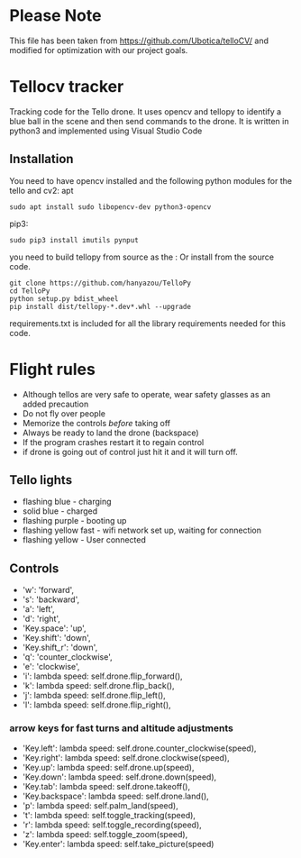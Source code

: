 # Please Note
This file has been taken from https://github.com/Ubotica/telloCV/ and modified for optimization with our project goals.

# Tellocv tracker
Tracking code for the Tello drone. It uses opencv and tellopy to identify a blue ball in the scene and then send commands to the drone.
It is written in python3 and implemented using Visual Studio Code 

## Installation
You need to have opencv installed and the following python modules for the tello and cv2:
apt

```
sudo apt install sudo libopencv-dev python3-opencv
```

pip3:

```
sudo pip3 install imutils pynput
```

you need to build tellopy from source as the :
Or install from the source code.
```
git clone https://github.com/hanyazou/TelloPy
cd TelloPy
python setup.py bdist_wheel
pip install dist/tellopy-*.dev*.whl --upgrade
```
requirements.txt is included for all the library requirements needed for this code.

# Flight rules
- Although tellos are very safe to operate, wear safety glasses as an added precaution
- Do not fly over people
- Memorize the controls *before* taking off
- Always be ready to land the drone (backspace)
- If the program crashes restart it to regain control
- if drone is going out of control just hit it and it will turn off.

## Tello lights

- flashing blue - charging
- solid blue - charged
- flashing purple - booting up
- flashing yellow fast - wifi network set up, waiting for connection
- flashing yellow - User connected
 
 ## Controls 
 - 'w': 'forward',
 - 's': 'backward',
 - 'a': 'left',
 - 'd': 'right',
 - 'Key.space': 'up',
 - 'Key.shift': 'down',
 - 'Key.shift_r': 'down',
 - 'q': 'counter_clockwise',
 - 'e': 'clockwise',
 - 'i': lambda speed: self.drone.flip_forward(),
 - 'k': lambda speed: self.drone.flip_back(),
 - 'j': lambda speed: self.drone.flip_left(),
 - 'l': lambda speed: self.drone.flip_right(),
 
 ### arrow keys for fast turns and altitude adjustments
 - 'Key.left': lambda speed: self.drone.counter_clockwise(speed),
 - 'Key.right': lambda speed: self.drone.clockwise(speed),
 - 'Key.up': lambda speed: self.drone.up(speed),
 - 'Key.down': lambda speed: self.drone.down(speed),
 - 'Key.tab': lambda speed: self.drone.takeoff(),
 - 'Key.backspace': lambda speed: self.drone.land(),
 - 'p': lambda speed: self.palm_land(speed),
 - 't': lambda speed: self.toggle_tracking(speed),
 - 'r': lambda speed: self.toggle_recording(speed),
 - 'z': lambda speed: self.toggle_zoom(speed),
 - 'Key.enter': lambda speed: self.take_picture(speed)
